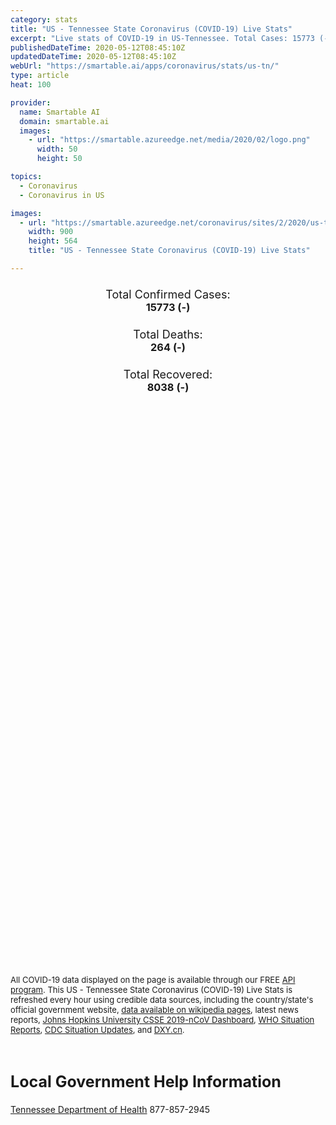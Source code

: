 ```yaml
---
category: stats
title: "US - Tennessee State Coronavirus (COVID-19) Live Stats"
excerpt: "Live stats of COVID-19 in US-Tennessee. Total Cases: 15773 (-), Deaths: 264 (-), Recoveries: 8038(-)."
publishedDateTime: 2020-05-12T08:45:10Z
updatedDateTime: 2020-05-12T08:45:10Z
webUrl: "https://smartable.ai/apps/coronavirus/stats/us-tn/"
type: article
heat: 100

provider:
  name: Smartable AI
  domain: smartable.ai
  images:
    - url: "https://smartable.azureedge.net/media/2020/02/logo.png"
      width: 50
      height: 50

topics:
  - Coronavirus
  - Coronavirus in US

images:
  - url: "https://smartable.azureedge.net/coronavirus/sites/2/2020/us-tn.jpg"
    width: 900
    height: 564
    title: "US - Tennessee State Coronavirus (COVID-19) Live Stats"

---
```

<div class="total-stats" style="text-align: center;">
    <h3>
	    <div style="font-size: 18px; font-weight: 400;">Total Confirmed Cases:</div>
	    15773 (-)
    </h3>
    <h3>
	    <div style="font-size: 18px; font-weight: 400;">Total Deaths:</div>
	    264 (-)
    </h3>
    <h3>
	    <div style="font-size: 18px; font-weight: 400;">Total Recovered:</div>
	    8038 (-)
    </h3>
</div>

<script type="text/javascript" src="https://www.gstatic.com/charts/loader.js"></script>

<div id="time_series_chart" style="width: 100%; height: 400px;"></div>
<script type="text/javascript">
  google.charts.load('current', {'packages':['corechart']});
  google.charts.setOnLoadCallback(drawChart);
  function drawChart() {
    var data = google.visualization.arrayToDataTable([
      ['Date', 'Total Cases', 'Total Deaths', 'Total Recovered'],
      ['1/22/2020', 0, 0, 0],['1/23/2020', 0, 0, 0],['1/24/2020', 0, 0, 0],['1/25/2020', 0, 0, 0],['1/26/2020', 0, 0, 0],['1/27/2020', 0, 0, 0],['1/28/2020', 0, 0, 0],['1/29/2020', 0, 0, 0],['1/30/2020', 0, 0, 0],['1/31/2020', 0, 0, 0],['2/1/2020', 0, 0, 0],['2/2/2020', 0, 0, 0],['2/3/2020', 0, 0, 0],['2/4/2020', 0, 0, 0],['2/5/2020', 0, 0, 0],['2/6/2020', 0, 0, 0],['2/7/2020', 0, 0, 0],['2/8/2020', 0, 0, 0],['2/9/2020', 0, 0, 0],['2/10/2020', 0, 0, 0],['2/11/2020', 0, 0, 0],['2/12/2020', 0, 0, 0],['2/13/2020', 0, 0, 0],['2/14/2020', 0, 0, 0],['2/15/2020', 0, 0, 0],['2/16/2020', 0, 0, 0],['2/17/2020', 0, 0, 0],['2/18/2020', 0, 0, 0],['2/19/2020', 0, 0, 0],['2/20/2020', 0, 0, 0],['2/21/2020', 0, 0, 0],['2/22/2020', 0, 0, 0],['2/23/2020', 0, 0, 0],['2/24/2020', 0, 0, 0],['2/25/2020', 0, 0, 0],['2/26/2020', 0, 0, 0],['2/27/2020', 0, 0, 0],['2/28/2020', 0, 0, 0],['2/29/2020', 0, 0, 0],['3/1/2020', 0, 0, 0],['3/2/2020', 0, 0, 0],['3/3/2020', 0, 0, 0],['3/4/2020', 0, 0, 0],['3/5/2020', 1, 0, 0],['3/6/2020', 1, 0, 0],['3/7/2020', 1, 0, 0],['3/8/2020', 3, 0, 0],['3/9/2020', 3, 0, 0],['3/10/2020', 3, 0, 0],['3/11/2020', 9, 0, 0],['3/12/2020', 18, 0, 0],['3/13/2020', 26, 0, 0],['3/14/2020', 32, 0, 0],['3/15/2020', 39, 0, 0],['3/16/2020', 52, 0, 0],['3/17/2020', 78, 0, 0],['3/18/2020', 100, 0, 0],['3/19/2020', 155, 0, 0],['3/20/2020', 265, 1, 0],['3/21/2020', 371, 1, 0],['3/22/2020', 505, 2, 0],['3/23/2020', 615, 2, 0],['3/24/2020', 780, 2, 0],['3/25/2020', 917, 3, 0],['3/26/2020', 1099, 3, 0],['3/27/2020', 1321, 6, 0],['3/28/2020', 1512, 7, 0],['3/29/2020', 1818, 12, 0],['3/30/2020', 1937, 14, 29],['3/31/2020', 2391, 23, 29],['4/1/2020', 2877, 24, 170],['4/2/2020', 2845, 36, 184],['4/3/2020', 3068, 44, 248],['4/4/2020', 3322, 50, 248],['4/5/2020', 3633, 53, 248],['4/6/2020', 3802, 65, 356],['4/7/2020', 4139, 72, 356],['4/8/2020', 4363, 80, 627],['4/9/2020', 4634, 94, 627],['4/10/2020', 4891, 98, 1145],['4/11/2020', 5132, 106, 1386],['4/12/2020', 5366, 106, 1504],['4/13/2020', 5610, 109, 1671],['4/14/2020', 5827, 124, 1969],['4/15/2020', 6079, 135, 2196],['4/16/2020', 6263, 141, 2196],['4/17/2020', 6589, 142, 3018],['4/18/2020', 6762, 146, 3234],['4/19/2020', 7070, 148, 3344],['4/20/2020', 7238, 152, 3575],['4/21/2020', 7394, 157, 3828],['4/22/2020', 7842, 166, 4012],['4/23/2020', 8266, 170, 4192],['4/24/2020', 9202, 180, 4402],['4/25/2020', 9248, 186, 4467],['4/26/2020', 9692, 189, 4527],['4/27/2020', 10015, 190, 4720],['4/28/2020', 10270, 196, 4921],['4/29/2020', 10616, 204, 5140],['4/30/2020', 10845, 207, 5338],['5/1/2020', 11739, 210, 5528],['5/2/2020', 12735, 221, 5718],['5/3/2020', 13177, 222, 5814],['5/4/2020', 13659, 228, 6081],['5/5/2020', 13828, 235, 6356],['5/6/2020', 14181, 248, 6587],['5/7/2020', 14340, 250, 6783],['5/8/2020', 14637, 256, 7011],['5/9/2020', 14929, 257, 7369],['5/10/2020', 15224, 258, 7369],['5/11/2020', 15773, 264, 8038],['5/12/2020', 15773, 264, 8038],
    ]);
    var options = {
      curveType: 'none',
      chartArea: {'width': '80%', 'height': '80%'},
      legend: { position: 'top' },
      lineWidth: 5,
      colors: ['#f60109', '#444444', '#81B71F']
    };
    var chart = new google.visualization.LineChart(document.getElementById('time_series_chart'));
    chart.draw(data, options);
  }
</script>

<div id="geo_chart" style="width: 100%; height: 500px;"></div>
<script type="text/javascript">
  google.charts.load('current', {
    'packages':['geochart'],
    'mapsApiKey': 'AIzaSyDk1HhVhLaveyKrUhhHZ5YwzIpEcbdal6U'
  });
  google.charts.setOnLoadCallback(drawRegionsMap);
  function drawRegionsMap() {
    var data = google.visualization.arrayToDataTable([
      ['LATITUDE', 'LONGITUDE', 'DESCRIPTION', 'Total Cases', 'Total Deaths'],
      [35.9638, -84.2938, "Anderson", 33, 1],[35.4523, -86.2582, "Bedford", 238, 3],[36.2325, -88.0854, "Benton", 7, 1],[35.6026, -85.1984, "Bledsoe", 604, 0],[35.8328, -83.9357, "Blount", 73, 3],[35.1097, -84.9097, "Bradley", 72, 1],[36.3718, -84.1256, "Campbell", 17, 1],[35.8247, -86.0724, "Cannon", 13, 0],[36.0052, -88.4181, "Carroll", 23, 1],[36.3688, -82.2919, "Carter", 18, 1],[36.2607, -87.0412, "Cheatham", 66, 0],[35.4445, -88.6531, "Chester", 12, 0],[36.5752, -83.6462, "Claiborne", 7, 0],[35.9617, -83.1977, "Cocke", 19, 0],[35.4085, -85.9639, "Coffee", 54, 0],[36.0586, -85.0305, "Cumberland", 85, 1],[36.1343, -86.822, "Davidson", 3652, 35],[35.5188, -88.2526, "Decatur", 4, 0],[36.064, -87.3668, "Dickson", 86, 0],[36.0465, -89.3777, "Dyer", 43, 0],[35.0512, -89.6091, "Fayette", 80, 1],[35.1975, -85.9213, "Franklin", 41, 1],[35.9689, -88.9449, "Gibson", 56, 1],[35.0031, -86.855, "Giles", 9, 0],[36.175, -82.7454, "Greene", 46, 2],[35.4589, -85.6689, "Grundy", 30, 1],[36.2047, -83.3005, "Hamblen", 23, 2],[35.2571, -85.174, "Hamilton", 240, 13],[35.2285, -88.8294, "Hardeman", 171, 0],[35.2048, -88.1939, "Hardin", 8, 0],[36.4745, -82.8593, "Hawkins", 31, 2],[35.4613, -89.4014, "Haywood", 27, 1],[36.2933, -88.3065, "Henry", 15, 0],[36.3194, -87.7631, "Houston", 6, 0],[36.1087, -83.297, "Jefferson", 28, 0],[36.4695, -81.8049, "Johnson", 7, 0],[36.0673, -83.765, "Knox", 280, 5],[35.5514, -87.554, "Lewis", 2, 0],[35.3173, -86.6407, "Lincoln", 16, 0],[35.6488, -84.1724, "Loudon", 43, 0],[36.5301, -85.8481, "Macon", 113, 12],[35.4556, -88.8636, "Madison", 156, 1],[35.1848, -85.4848, "Marion", 29, 1],[35.7438, -86.9116, "Maury", 55, 1],[35.517, -84.5498, "McMinn", 122, 8],[35.357, -88.6169, "McNairy", 11, 0],[35.5292, -84.7933, "Meigs", 22, 0],[35.6029, -84.4717, "Monroe", 32, 1],[36.5696, -87.3428, "Montgomery", 180, 2],[35.9897, -84.5573, "Morgan", 12, 0],[36.2021, -89.0155, "Obion", 17, 1],[36.3875, -85.3265, "Overton", 14, 0],[35.7507, -87.7958, "Perry", 13, 0],[36.1484, -85.5114, "Putnam", 178, 5],[36.0398, -84.3284, "Roane", 8, 0],[36.4239, -86.7976, "Robertson", 220, 0],[35.9573, -86.3678, "Rutherford", 745, 14],[36.3536, -84.5839, "Scott", 12, 0],[35.8873, -83.5678, "Sevier", 65, 2],[35.1269, -89.9253, "Shelby", 3372, 70],[36.2414, -85.9575, "Smith", 24, 1],[36.4933, -82.3452, "Sullivan", 59, 1],[36.3782, -86.4696, "Sumner", 699, 38],[35.4128, -89.5412, "Tipton", 373, 2],[36.3921, -86.1568, "Trousdale", 1363, 2],[36.1222, -82.4202, "Unicoi", 3, 0],[36.2097, -83.7478, "Union", 3, 0],[36.2534, -82.5478, "Washington", 65, 0],[36.2174, -88.6107, "Weakley", 25, 0],[35.9347, -85.4726, "White", 16, 0],[35.9179, -86.8622, "Williamson", 445, 10],[36.2349, -86.5733, "Wilson", 302, 7],[35.3218, -87.3013, "Lawrence", 21, 0],[35.3236, -87.7593, "Wayne", 4, 0],[35.6863, -85.7812, "Warren", 12, 0],[36.1857, -85.0096, "Fentress", 6, 0],[35.3628, -86.8583, "Marshall", 24, 1],[36.0939, -87.7846, "Humphreys", 12, 1],[35.4493, -85.0763, "Rhea", 6, 0],[35.2007, -85.3685, "Sequatchie", 7, 0],[36.3322, -83.2852, "Grainger", 7, 0],[36.5469, -85.5043, "Clay", 6, 0],[35.8042, -87.4577, "Hickman", 52, 0],[35.8796, -89.405, "Lauderdale", 36, 0],[35.1749, -84.6516, "Polk", 12, 0],[36.3618, -85.6495, "Jackson", 10, 0],[36.4818, -87.8437, "Stewart", 8, 0],[35.6611, -88.3946, "Henderson", 10, 0],[35.7203, -89.0859, "Crockett", 12, 0],[36.3862, -89.4674, "Lake", 61, 0],[35.2846, -86.3587, "Moore", 3, 0],[35.7393, -85.456, "Van Buren", 2, 0],[36.5737, -85.1345, "Pickett", 1, 0],[36.0045, -85.9779, "DeKalb", 28, 0],[35.1268552, -89.9253233, "Out of TN", 395, 6],
    ]);
    var options = {
      backgroundColor: {fill:'transparent',stroke:'#FFF' ,strokeWidth:0 }, 
      displayMode: 'markers',
      region: 'US-TN', 
      resolution: 'metros',
      colorAxis: {colors: ['#F27D81', '#f60109']},
      sizeAxis: {minSize:3,  maxSize:12},
    };
    var chart = new google.visualization.GeoChart(document.getElementById('geo_chart'));
    chart.draw(data, options);
  };
</script>

<div id="geo_table"></div>
<script type="text/javascript">
  google.charts.load('current', {'packages':['table']});
  google.charts.setOnLoadCallback(drawTable);
  function drawTable() {
    var data = new google.visualization.DataTable();
    data.addColumn('string', 'Location');
    data.addColumn('number', 'Total Cases');
    data.addColumn('number', 'New Cases');
    data.addColumn('number', 'Active Cases');
    data.addColumn('number', 'Total Deaths');
    data.addColumn('number', 'New Deaths');
    data.addColumn('number', 'Total Recovered');
    data.addRows([
      [{v:"Anderson", f:"Anderson"}, 33, 0, 16, 1, 0, 16],[{v:"Bedford", f:"Bedford"}, 238, 0, 217, 3, 0, 18],[{v:"Benton", f:"Benton"}, 7, 0, 2, 1, 0, 4],[{v:"Bledsoe", f:"Bledsoe"}, 604, 0, 598, 0, 0, 6],[{v:"Blount", f:"Blount"}, 73, 0, 29, 3, 0, 41],[{v:"Bradley", f:"Bradley"}, 72, 0, 35, 1, 0, 36],[{v:"Campbell", f:"Campbell"}, 17, 0, 5, 1, 0, 11],[{v:"Cannon", f:"Cannon"}, 13, 0, 8, 0, 0, 5],[{v:"Carroll", f:"Carroll"}, 23, 0, 11, 1, 0, 11],[{v:"Carter", f:"Carter"}, 18, 0, 14, 1, 0, 3],[{v:"Cheatham", f:"Cheatham"}, 66, 0, 43, 0, 0, 23],[{v:"Chester", f:"Chester"}, 12, 0, 7, 0, 0, 5],[{v:"Claiborne", f:"Claiborne"}, 7, 0, 3, 0, 0, 4],[{v:"Cocke", f:"Cocke"}, 19, 0, 7, 0, 0, 12],[{v:"Coffee", f:"Coffee"}, 54, 0, 45, 0, 0, 9],[{v:"Cumberland", f:"Cumberland"}, 85, 0, 48, 1, 0, 36],[{v:"Davidson", f:"Davidson"}, 3652, 0, 2602, 35, 0, 1015],[{v:"Decatur", f:"Decatur"}, 4, 0, 2, 0, 0, 2],[{v:"Dickson", f:"Dickson"}, 86, 0, 52, 0, 0, 34],[{v:"Dyer", f:"Dyer"}, 43, 0, 30, 0, 0, 13],[{v:"Fayette", f:"Fayette"}, 80, 0, 51, 1, 0, 28],[{v:"Franklin", f:"Franklin"}, 41, 0, 16, 1, 0, 24],[{v:"Gibson", f:"Gibson"}, 56, 0, 38, 1, 0, 17],[{v:"Giles", f:"Giles"}, 9, 0, 6, 0, 0, 3],[{v:"Greene", f:"Greene"}, 46, 0, 19, 2, 0, 25],[{v:"Grundy", f:"Grundy"}, 30, 0, 9, 1, 0, 20],[{v:"Hamblen", f:"Hamblen"}, 23, 0, 16, 2, 0, 5],[{v:"Hamilton", f:"Hamilton"}, 240, 0, 147, 13, 0, 80],[{v:"Hardeman", f:"Hardeman"}, 171, 0, 165, 0, 0, 6],[{v:"Hardin", f:"Hardin"}, 8, 0, 5, 0, 0, 3],[{v:"Hawkins", f:"Hawkins"}, 31, 0, 4, 2, 0, 25],[{v:"Haywood", f:"Haywood"}, 27, 0, 21, 1, 0, 5],[{v:"Henry", f:"Henry"}, 15, 0, 9, 0, 0, 6],[{v:"Houston", f:"Houston"}, 6, 0, 2, 0, 0, 4],[{v:"Jefferson", f:"Jefferson"}, 28, 0, 15, 0, 0, 13],[{v:"Johnson", f:"Johnson"}, 7, 0, 5, 0, 0, 2],[{v:"Knox", f:"Knox"}, 280, 0, 95, 5, 0, 180],[{v:"Lewis", f:"Lewis"}, 2, 0, 0, 0, 0, 2],[{v:"Lincoln", f:"Lincoln"}, 16, 0, 9, 0, 0, 7],[{v:"Loudon", f:"Loudon"}, 43, 0, 24, 0, 0, 19],[{v:"Macon", f:"Macon"}, 113, 0, 84, 12, 0, 17],[{v:"Madison", f:"Madison"}, 156, 0, 103, 1, 0, 52],[{v:"Marion", f:"Marion"}, 29, 0, 7, 1, 0, 21],[{v:"Maury", f:"Maury"}, 55, 0, 24, 1, 0, 30],[{v:"McMinn", f:"McMinn"}, 122, 0, 110, 8, 0, 4],[{v:"McNairy", f:"McNairy"}, 11, 0, 4, 0, 0, 7],[{v:"Meigs", f:"Meigs"}, 22, 0, 20, 0, 0, 2],[{v:"Monroe", f:"Monroe"}, 32, 0, 22, 1, 0, 9],[{v:"Montgomery", f:"Montgomery"}, 180, 0, 115, 2, 0, 63],[{v:"Morgan", f:"Morgan"}, 12, 0, 7, 0, 0, 5],[{v:"Obion", f:"Obion"}, 17, 0, 13, 1, 0, 3],[{v:"Overton", f:"Overton"}, 14, 0, 9, 0, 0, 5],[{v:"Perry", f:"Perry"}, 13, 0, 10, 0, 0, 3],[{v:"Putnam", f:"Putnam"}, 178, 0, 96, 5, 0, 77],[{v:"Roane", f:"Roane"}, 8, 0, 0, 0, 0, 8],[{v:"Robertson", f:"Robertson"}, 220, 0, 136, 0, 0, 84],[{v:"Rutherford", f:"Rutherford"}, 745, 0, 555, 14, 0, 176],[{v:"Scott", f:"Scott"}, 12, 0, 2, 0, 0, 10],[{v:"Sevier", f:"Sevier"}, 65, 0, 40, 2, 0, 23],[{v:"Shelby", f:"Shelby"}, 3372, 0, 2346, 70, 0, 956],[{v:"Smith", f:"Smith"}, 24, 0, 19, 1, 0, 4],[{v:"Sullivan", f:"Sullivan"}, 59, 0, 17, 1, 0, 41],[{v:"Sumner", f:"Sumner"}, 699, 0, 344, 38, 0, 317],[{v:"Tipton", f:"Tipton"}, 373, 0, 330, 2, 0, 41],[{v:"Trousdale", f:"Trousdale"}, 1363, 0, 1353, 2, 0, 8],[{v:"Unicoi", f:"Unicoi"}, 3, 0, 2, 0, 0, 1],[{v:"Union", f:"Union"}, 3, 0, 1, 0, 0, 2],[{v:"Washington", f:"Washington"}, 65, 0, 23, 0, 0, 42],[{v:"Weakley", f:"Weakley"}, 25, 0, 21, 0, 0, 4],[{v:"White", f:"White"}, 16, 0, 12, 0, 0, 4],[{v:"Williamson", f:"Williamson"}, 445, 0, 180, 10, 0, 255],[{v:"Wilson", f:"Wilson"}, 302, 0, 178, 7, 0, 117],[{v:"Lawrence", f:"Lawrence"}, 21, 0, 8, 0, 0, 13],[{v:"Wayne", f:"Wayne"}, 4, 0, 2, 0, 0, 2],[{v:"Warren", f:"Warren"}, 12, 0, 9, 0, 0, 3],[{v:"Fentress", f:"Fentress"}, 6, 0, 5, 0, 0, 1],[{v:"Marshall", f:"Marshall"}, 24, 0, 12, 1, 0, 11],[{v:"Humphreys", f:"Humphreys"}, 12, 0, 7, 1, 0, 4],[{v:"Rhea", f:"Rhea"}, 6, 0, 3, 0, 0, 3],[{v:"Sequatchie", f:"Sequatchie"}, 7, 0, 4, 0, 0, 3],[{v:"Grainger", f:"Grainger"}, 7, 0, 3, 0, 0, 4],[{v:"Clay", f:"Clay"}, 6, 0, 3, 0, 0, 3],[{v:"Hickman", f:"Hickman"}, 52, 0, 50, 0, 0, 2],[{v:"Lauderdale", f:"Lauderdale"}, 36, 0, 34, 0, 0, 2],[{v:"Polk", f:"Polk"}, 12, 0, 8, 0, 0, 4],[{v:"Jackson", f:"Jackson"}, 10, 0, 4, 0, 0, 6],[{v:"Stewart", f:"Stewart"}, 8, 0, 6, 0, 0, 2],[{v:"Henderson", f:"Henderson"}, 10, 0, 7, 0, 0, 3],[{v:"Crockett", f:"Crockett"}, 12, 0, 11, 0, 0, 1],[{v:"Lake", f:"Lake"}, 61, 0, 61, 0, 0, 0],[{v:"Moore", f:"Moore"}, 3, 0, 3, 0, 0, 0],[{v:"Van Buren", f:"Van Buren"}, 2, 0, 2, 0, 0, 0],[{v:"Pickett", f:"Pickett"}, 1, 0, 1, 0, 0, 0],[{v:"DeKalb", f:"DeKalb"}, 28, 0, 21, 0, 0, 7],[{v:"Out of TN", f:"Out of TN"}, 395, 0, 389, 6, 0, 0],
    ]);
    data.setProperty(0, 0, 'style', 'min-width:100px');
    var table = new google.visualization.Table(document.getElementById('geo_table'));
    table.draw(data, {allowHtml: true, sortColumn: 2, sortAscending: false, width: '660px', height: '100%'});
  }
</script>

<span style="font-size: 13px">All COVID-19 data displayed on the page is available through our FREE <a href="https://developer.smartable.ai">API program</a>. This US - Tennessee State Coronavirus (COVID-19) Live Stats is refreshed every hour using credible data sources, including the country/state's official government website, <a href="https://en.wikipedia.org/wiki/2019%E2%80%9320_coronavirus_pandemic" target="_blank">data available on wikipedia pages</a>, latest news reports, <a href="https://systems.jhu.edu/research/public-health/ncov/" target="_blank">Johns Hopkins University CSSE 2019-nCoV Dashboard</a>, <a href="https://www.who.int/emergencies/diseases/novel-coronavirus-2019/situation-reports" target="_blank">WHO Situation Reports</a>, <a href="https://www.cdc.gov/coronavirus/2019-ncov/index.html" target="_blank">CDC Situation Updates</a>, and <a href="https://ncov.dxy.cn/ncovh5/view/pneumonia" target="_blank">DXY.cn</a>.</span>

<h2 id="news" class="center" style="margin-top: 60px; font-size: 25px;">Local Government Help Information</h2>
<div class="info center">
<a href="https://www.tn.gov/health/cedep/ncov.html/" target="_blank">Tennessee Department of Health</a> 877-857-2945
</div>

